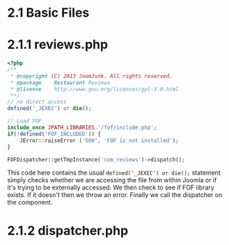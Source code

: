 2.1 Basic Files
==========================================

2.1.1 reviews.php
==========================================

```php
<?php
/**
 * @copyright (C) 2013 JoomJunk. All rights reserved.
 * @package    Restaurant Reviews
 * @license    http://www.gnu.org/licenses/gpl-3.0.html
 **/
// no direct access
defined('_JEXEC') or die();

// Load FOF
include_once JPATH_LIBRARIES.'/fof/include.php';
if(!defined('FOF_INCLUDED')) {
	JError::raiseError ('500', 'FOF is not installed');
}

FOFDispatcher::getTmpInstance('com_reviews')->dispatch();
```

This code here contains the usual `defined('_JEXEC') or die();` statement simply checks whether we are accessing the file from within Joomla or if it's trying to be externally accessed. We then check to see if FOF library exists. If it doesn't then we throw an error. Finally we call the dispatcher on the component.

2.1.2 dispatcher.php
==========================================
